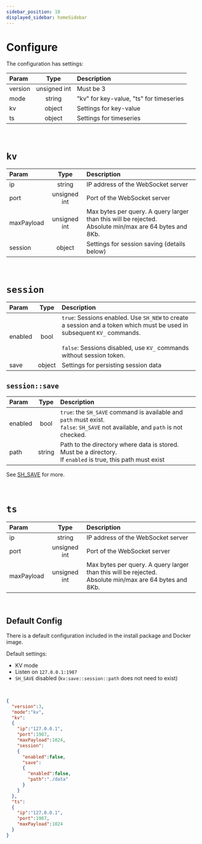 ```yaml
---
sidebar_position: 10
displayed_sidebar: homeSidebar
---
```


# Configure

The configuration has settings:

|Param|Type|Description|
|:---|:---:|:---|
|version|unsigned int|Must be 3|
|mode|string|"kv" for key-value, "ts" for timeseries|
|kv|object|Settings for key-value|
|ts|object|Settings for timeseries|

<br/>

# `kv`

|Param|Type|Description|
|:---|:---:|:---|
|ip|string|IP address of the WebSocket server|
|port|unsigned int|Port of the WebSocket server|
|maxPayload|unsigned int|Max bytes per query. A query larger than this will be rejected.<br/>Absolute min/max are 64 bytes and 8Kb.|
|session|object|Settings for session saving (details below)|

<br/>

# `session`
|Param|Type|Description|
|:---|:---:|:---|
|enabled|bool|`true`: Sessions enabled. Use `SH_NEW` to create a session and a token which must be used in subsequent `KV_` commands.<br/><br/>`false`: Sessions disabled, use `KV_` commands without session token.|
|save|object|Settings for persisting session data|

## `session::save`

|Param|Type|Description|
|:---|:---:|:---|
|enabled|bool|`true`: the `SH_SAVE` command is available and `path` must exist. <br/>`false`: `SH_SAVE` not available, and `path` is not checked.|
|path|string|Path to the directory where data is stored. Must be a directory.<br/>If `enabled` is true, this path must exist|

See [SH_SAVE](../api/sessions/sh-save) for more.

<br/>

# `ts`

|Param|Type|Description|
|:---|:---:|:---|
|ip|string|IP address of the WebSocket server|
|port|unsigned int|Port of the WebSocket server|
|maxPayload|unsigned int|Max bytes per query. A query larger than this will be rejected.<br/>Absolute min/max are 64 bytes and 8Kb.|


<br/>

## Default Config

There is a default configuration included in the install package and Docker image. 

Default settings:

- KV mode
- Listen on `127.0.0.1:1987`
- `SH_SAVE` disabled (`kv:save::session::path` does not need to exist)

<br/>

```json title="default.json"
{
  "version":3,
  "mode":"kv",
  "kv":
  {
    "ip":"127.0.0.1",
    "port":1987,
    "maxPayload":1024,
    "session":
    {
      "enabled":false,
      "save":
      {
        "enabled":false,
        "path":"./data"
      }
    }
  },
  "ts":
  {
    "ip":"127.0.0.1",
    "port":1987,
    "maxPayload":1024
  }
}

```
